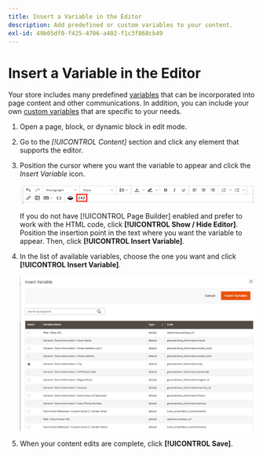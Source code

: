 ```yaml
---
title: Insert a Variable in the Editor
description: Add predefined or custom variables to your content.
exl-id: 49b05df0-f425-4706-a402-f1c3f868cb49
---
```

# Insert a Variable in the Editor

Your store includes many predefined [variables](https://docs.magento.com/user-guide/marketing/variables-predefined.html) that can be incorporated into page content and other communications. In addition, you can include your own [custom variables](https://docs.magento.com/user-guide/marketing/variables-custom.html) that are specific to your needs.

1. Open a page, block, or dynamic block in edit mode.

1. Go to the _[!UICONTROL Content]_ section and click any element that supports the editor.

1. Position the cursor where you want the variable to appear and click the _Insert Variable_ icon.

   ![Editor toolbar - Insert Variable](./assets/editor-toolbar-variable-button.png)<!-- zoom -->

   If you do not have [!UICONTROL Page Builder] enabled and prefer to work with the HTML code, click **[!UICONTROL Show / Hide Editor]**. Position the insertion point in the text where you want the variable to appear. Then, click **[!UICONTROL Insert Variable]**.

1. In the list of available variables, choose the one you want and click **[!UICONTROL Insert Variable]**.

   ![Insert Variable page](./assets/content-insert-variable.png)<!-- zoom -->

1. When your content edits are complete, click **[!UICONTROL Save]**.
